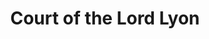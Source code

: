 ---
schema: default
title: Court of the Lord Lyon
description: an agency of the Scottish Government
logo: ''
type:
- Other Scottish Govt agency
portal_url: ''
org_url: http://www.courtofthelordlyon.scot/
twitter_handle: LyonCourt
wikidata_qid: Q1137768
wdtk_id: 
---